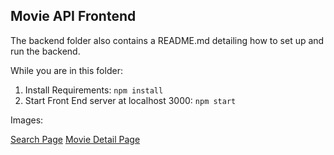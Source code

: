 ## Movie API Frontend

The backend folder also contains a README.md detailing how to set up and run the backend.

While you are in this folder:

1.  Install Requirements: `npm install`
3.  Start Front End server at localhost 3000: `npm start`

Images:

[Search Page](Images/movie1.png)
[Movie Detail Page](Images/movie2.png)